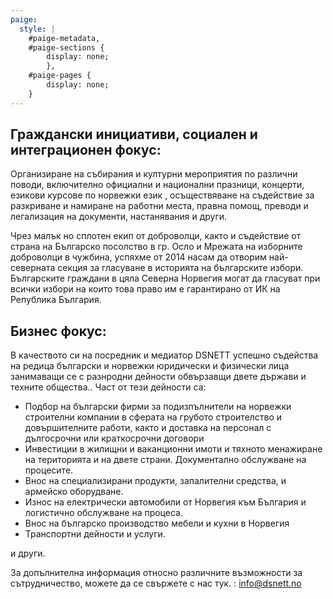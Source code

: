 ```yaml
---
paige:
  style: |
    #paige-metadata,
    #paige-sections {
        display: none;
        },
    #paige-pages {
        display: none;
    }
---
```


<div class="container-fluid" style="margin-top: 1em;">
        <div class="justify-content-center row">
            <div class="col col-auto col-lg-7 px-0">
                <h2>Граждански инициативи, социален и интеграционен фокус:</h2>
<p style="margin-top: 1em;">Организиране на събирания и културни мероприятия по различни поводи, включително официални и национални празници, концерти, езикови курсове по норвежки език , осъществяване на съдействие за разкриване и намиране на  работни места, правна помощ, преводи и легализация на документи, настанявания и други.</p>

<p style="margin-top: 1em;">Чрез малък но сплотен екип от доброволци, както и съдействие от страна на Българско посолство  в гр. Осло  и Мрежата на изборните доброволци в чужбина, успяхме от 2014 насам да отворим най-северната секция за гласуване в историята на българските избори. Българските граждани в цяла Северна Норвегия могат да гласуват при всички избори на които това право им е гарантирано от ИК на Република България.</p>

<h2>Бизнес фокус:</h2>
<p style="margin-top: 1em;">В качеството си на посредник и медиатор DSNETT успешно съдейства на редица български и норвежки юридически и физически лица занимаващи се с разнродни дейности обвързавщи двете държави и техните общества.. Част от тези дейности са:

<ul>
    <li>Подбор на български фирми за подизпълнители на норвежки строителни компании в сферата на грубото строителство и довършителните работи, както и доставка на персонал с дългосрочни или краткосрочни договори </li>
    <li>Инвестиции в жилищни и ваканционни имоти и тяхното менажиране  на територията и на двете страни. Документално обслужване на процесите. </li>
    <li>Внос на специализирани продукти, запалителни средства, и армейско оборудване. </li>
    <li>Износ на електрически автомобили от Норвегия към България и логистично обслужване на процеса.</li>
    <li>Внос на българско производство мебели и кухни в Норвегия</li>
    <li>Транспортни дейности и услуги.</li>
</ul>

и други.</p>

За допълнителна информация относно различните възможности за сътрудничество,  можете да се свържете с нас тук. : info@dsnett.no
        </div>
        </div>
</div> 